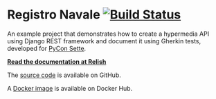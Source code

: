 # Registro Navale [![Build Status](https://travis-ci.org/jcassee/registronavale.svg)](https://travis-ci.org/jcassee/registronavale)

An example project that demonstrates how to create a hypermedia API using Django
REST framework and document it using Gherkin tests, developed for
[PyCon Sette](https://www.pycon.it).

[**Read the documentation at Relish**](http://www.relishapp.com/jcassee/registronavale)

The [source code](https://github.com/jcassee/registronavale) is available on GitHub.

A [Docker image](https://hub.docker.com/r/jcassee/registronavale) is available on Docker Hub.
